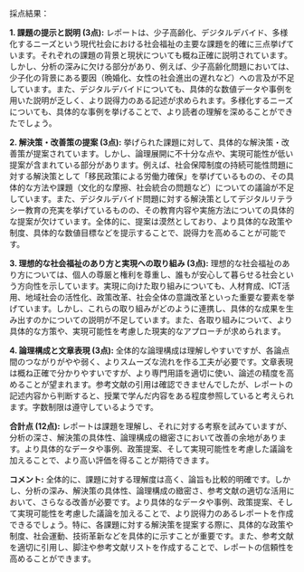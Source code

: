 採点結果：

**1. 課題の提示と説明 (3点):** レポートは、少子高齢化、デジタルデバイド、多様化するニーズという現代社会における社会福祉の主要な課題を的確に三点挙げています。それぞれの課題の背景と現状についても概ね正確に説明されています。しかし、分析の深みに欠ける部分があり、例えば、少子高齢化問題においては、少子化の背景にある要因（晩婚化、女性の社会進出の遅れなど）への言及が不足しています。また、デジタルデバイドについても、具体的な数値データや事例を用いた説明が乏しく、より説得力のある記述が求められます。多様化するニーズについても、具体的な事例を挙げることで、より読者の理解を深めることができたでしょう。


**2. 解決策・改善策の提案 (3点):** 挙げられた課題に対して、具体的な解決策・改善策が提案されています。しかし、論理展開に不十分な点や、実現可能性が低い提案が含まれている部分があります。例えば、社会保障制度の持続可能性問題に対する解決策として「移民政策による労働力確保」を挙げているものの、その具体的な方法や課題（文化的な摩擦、社会統合の問題など）についての議論が不足しています。また、デジタルデバイド問題に対する解決策としてデジタルリテラシー教育の充実を挙げているものの、その教育内容や実施方法についての具体的な提案が欠けています。全体的に、提案は漠然としており、より具体的な政策や制度、具体的な数値目標などを提示することで、説得力を高めることが可能です。


**3. 理想的な社会福祉のあり方と実現への取り組み (3点):** 理想的な社会福祉のあり方については、個人の尊厳と権利を尊重し、誰もが安心して暮らせる社会という方向性を示しています。実現に向けた取り組みについても、人材育成、ICT活用、地域社会の活性化、政策改革、社会全体の意識改革といった重要な要素を挙げています。しかし、これらの取り組みがどのように連携し、具体的な成果を生み出すのかについての説明が不足しています。また、各取り組みについて、より具体的な方策や、実現可能性を考慮した現実的なアプローチが求められます。


**4. 論理構成と文章表現 (3点):** 全体的な論理構成は理解しやすいですが、各論点間のつながりがやや弱く、よりスムーズな流れを作る工夫が必要です。文章表現は概ね正確で分かりやすいですが、より専門用語を適切に使い、論述の精度を高めることが望まれます。参考文献の引用は確認できませんでしたが、レポートの記述内容から判断すると、授業で学んだ内容をある程度参照していると考えられます。字数制限は遵守しているようです。


**合計点 (12点):**  レポートは課題を理解し、それに対する考察を試みていますが、分析の深さ、解決策の具体性、論理構成の緻密さにおいて改善の余地があります。より具体的なデータや事例、政策提案、そして実現可能性を考慮した議論を加えることで、より高い評価を得ることが期待できます。


**コメント:** 全体的に、課題に対する理解度は高く、論旨も比較的明確です。しかし、分析の深み、解決策の具体性、論理構成の緻密さ、参考文献の適切な活用において、さらなる改善が必要です。より具体的なデータや事例、政策提案、そして実現可能性を考慮した議論を加えることで、より説得力のあるレポートを作成できるでしょう。特に、各課題に対する解決策を提案する際に、具体的な政策や制度、社会運動、技術革新などを具体的に示すことが重要です。また、参考文献を適切に引用し、脚注や参考文献リストを作成することで、レポートの信頼性を高めることができます。
